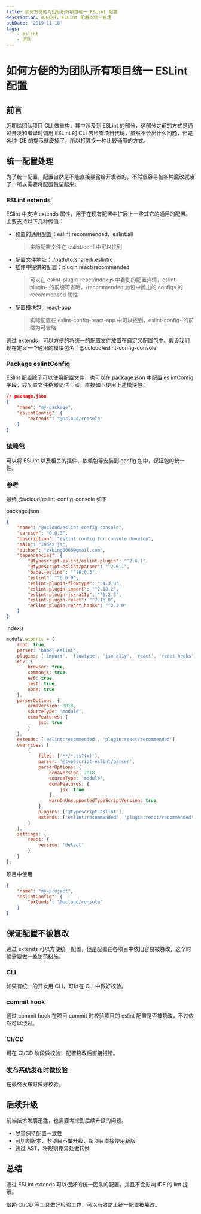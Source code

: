 ```yaml
---
title: 如何方便的为团队所有项目统一 ESLint 配置
description: 如何进行 ESLint 配置的统一管理
pubDate: '2019-11-18'
tags:
    - eslint
    - 团队
---
```


# 如何方便的为团队所有项目统一 ESLint 配置

## 前言

近期给团队项目 CLI 做重构，其中涉及到 ESLint 的部分，这部分之前的方式是通过开发和编译时调用 ESLint 的 CLI 去检查项目代码，虽然不会出什么问题，但是各种 IDE 的提示就废掉了，所以打算换一种比较通用的方式。

## 统一配置处理

为了统一配置，配置自然是不能直接暴露给开发者的，不然很容易被各种魔改就废了，所以需要将配置包装起来。

### ESLint extends

ESlint 中支持 extends 属性，用于在现有配置中扩展上一些其它的通用的配置。主要支持以下几种传值：

-   预置的通用配置：eslint:recommended、eslint:all
    > 实际配置文件在 eslint/conf 中可以找到
-   配置文件地址：./path/to/shared/.eslintrc
-   插件中提供的配置：plugin:react/recommended
    > 可以在 eslint-plugin-react/index.js 中看到的配置详情，eslint-plugin- 的前缀可省略，/recommended 为包中抛出的 configs 的 recommended 属性
-   配置模块包：react-app
    > 实际配置在 eslint-config-react-app 中可以找到，eslint-config- 的前缀为可省略

通过 extends，可以方便的将统一的配置文件放置在自定义配置包中。假设我们现在定义一个通用的模块包名：@ucloud/eslint-config-console

### Package eslintConfig

ESlint 配置除了可以使用配置文件，也可以在 package.json 中配置 eslintConfig 字段，较配置文件稍微简洁一点。直接如下使用上述模块包：

```json
// package.json
{
    "name": "my-package",
    "eslintConfig": {
        "extends": "@ucloud/console"
    }
}
```

### 依赖包

可以将 ESLint 以及相关的插件、依赖包等安装到 config 包中，保证包的统一性。

### 参考

最终 @ucloud/eslint-config-console 如下

package.json

```json
{
    "name": "@ucloud/eslint-config-console",
    "version": "0.0.3",
    "description": "eslint config for console develop",
    "main": "index.js",
    "author": "zxbing0066@gmail.com",
    "dependencies": {
        "@typescript-eslint/eslint-plugin": "^2.6.1",
        "@typescript-eslint/parser": "^2.6.1",
        "babel-eslint": "^10.0.3",
        "eslint": "^6.6.0",
        "eslint-plugin-flowtype": "^4.3.0",
        "eslint-plugin-import": "^2.18.2",
        "eslint-plugin-jsx-a11y": "^6.2.3",
        "eslint-plugin-react": "^7.16.0",
        "eslint-plugin-react-hooks": "^2.2.0"
    }
}
```

indexjs

```javascript
module.exports = {
    root: true,
    parser: 'babel-eslint',
    plugins: ['import', 'flowtype', 'jsx-a11y', 'react', 'react-hooks'],
    env: {
        browser: true,
        commonjs: true,
        es6: true,
        jest: true,
        node: true
    },
    parserOptions: {
        ecmaVersion: 2018,
        sourceType: 'module',
        ecmaFeatures: {
            jsx: true
        }
    },
    extends: ['eslint:recommended', 'plugin:react/recommended'],
    overrides: [
        {
            files: ['**/*.ts?(x)'],
            parser: '@typescript-eslint/parser',
            parserOptions: {
                ecmaVersion: 2018,
                sourceType: 'module',
                ecmaFeatures: {
                    jsx: true
                },
                warnOnUnsupportedTypeScriptVersion: true
            },
            plugins: ['@typescript-eslint'],
            extends: ['eslint:recommended', 'plugin:react/recommended', 'plugin:@typescript-eslint/recommended']
        }
    ],
    settings: {
        react: {
            version: 'detect'
        }
    }
};
```

项目中使用

```json
{
    "name": "my-project",
    "eslintConfig": {
        "extends": "@ucloud/console"
    }
}
```

## 保证配置不被篡改

通过 extends 可以方便统一配置，但是配置在各项目中依旧容易被篡改，这个时候需要做一些防范措施。

### CLI

如果有统一的开发用 CLI，可以在 CLI 中做好校验。

### commit hook

通过 commit hook 在项目 commit 时校验项目的 eslint 配置是否被篡改，不过依然可以绕过。

### CI/CD

可在 CI/CD 阶段做校验，配置篡改后直接报错。

### 发布系统发布时做校验

在最终发布时做好校验。

## 后续升级

前端技术发展迅猛，也需要考虑到后续升级的问题。

-   尽量保持配置一致性
-   可切割版本，老项目不做升级，新项目直接使用新版
-   通过 AST，将规则差异处做转换

## 总结

通过 ESLint extends 可以很好的统一团队的配置，并且不会影响 IDE 的 lint 提示。

借助 CI/CD 等工具做好检验工作，可以有效防止统一配置被篡改。
